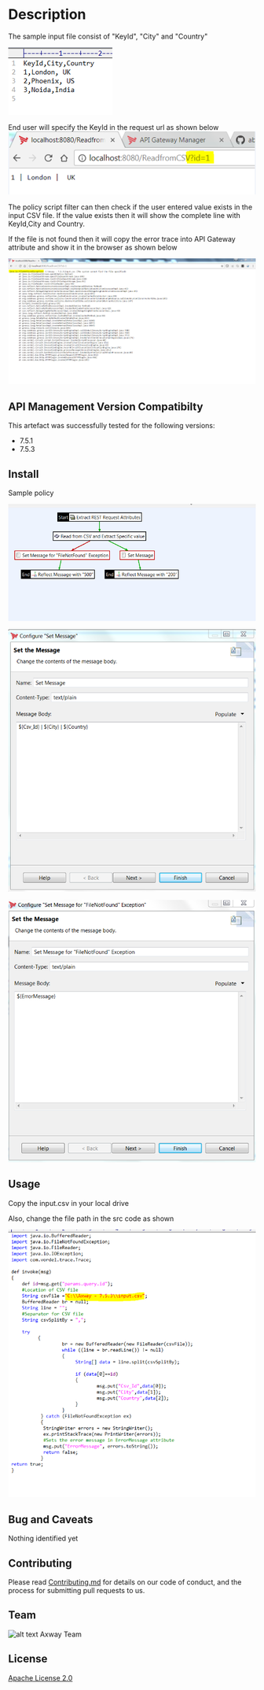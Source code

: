 # Description
The sample input file consist of "KeyId", "City" and "Country"

![alt text][inputCSV]

End user will specify the KeyId in the request url as shown below
![alt text][Screenshot4]

The policy script filter can then check if the user entered value exists in the input CSV file. If the value exists then it will show the complete line with KeyId,City and Country.

If the file is not found then it will copy the error trace into API Gateway attribute and show it in the browser as shown below

![alt text][Screenshot5]

## API Management Version Compatibilty
This artefact was successfully tested for the following versions:
- 7.5.1
- 7.5.3

## Install

Sample policy

![alt text][Screenshot1]

![alt text][Screenshot2]

![alt text][Screenshot3]

## Usage

Copy the input.csv in your local drive

Also, change the file path in the src code as shown

![alt text][changepath]

## Bug and Caveats

Nothing identified yet

## Contributing

Please read [Contributing.md](https://github.com/Axway-API-Management-Plus/Common/blob/master/Contributing.md) for details on our code of conduct, and the process for submitting pull requests to us.

## Team

![alt text][Axwaylogo] Axway Team

[Axwaylogo]: https://github.com/Axway-API-Management/Common/blob/master/img/AxwayLogoSmall.png  "Axway logo"


## License
[Apache License 2.0](/LICENSE)

[inputCSV]: https://github.com/Axway-API-Management-Plus/Extract-a-Particular-Value-from-CSV-File/blob/master/Readme/inputCSV.PNG "Input CSV"

[Screenshot5]:https://github.com/Axway-API-Management-Plus/Extract-a-Particular-Value-from-CSV-File/blob/master/Readme/Screenshot_5.PNG "FileNotFound error"

[Screenshot1]: https://github.com/Axway-API-Management-Plus/Extract-a-Particular-Value-from-CSV-File/blob/master/Readme/Screenshot_1.PNG

[Screenshot2]: https://github.com/Axway-API-Management-Plus/Extract-a-Particular-Value-from-CSV-File/blob/master/Readme/Screenshot_2.PNG

[Screenshot3]: https://github.com/Axway-API-Management-Plus/Extract-a-Particular-Value-from-CSV-File/blob/master/Readme/Screenshot_3.PNG

[Screenshot4]: https://github.com/Axway-API-Management-Plus/Extract-a-Particular-Value-from-CSV-File/blob/master/Readme/Screenshot4.PNG

[changepath]: https://github.com/Axway-API-Management-Plus/Extract-a-Particular-Value-from-CSV-File/blob/master/Readme/changepath.png 
